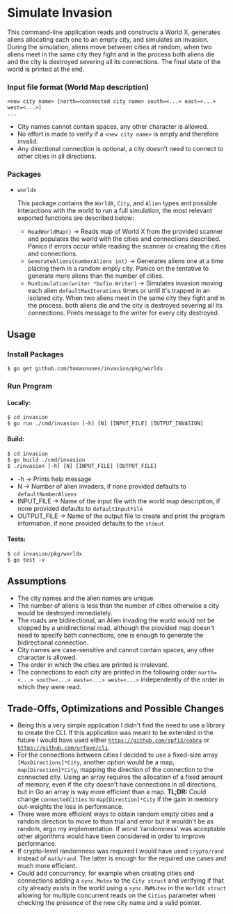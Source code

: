# Simulate Invasion

This command-line application reads and constructs a World X, generates aliens allocating each one to an empty city,
and simulates an invasion. During the simulation, aliens move between cities at random, when two aliens meet in
the same city they fight and in the process both aliens die and the city is destroyed severing all its connections.
The final state of the world is printed at the end.

### Input file format (World Map description)

```text
<new city name> [north=<connected city name> south=<...> east=<...> west=<...>]
...
```

- City names cannot contain spaces, any other character is allowed.
- No effort is made to verify if a `<new city name>` is empty and therefore invalid.
- Any directional connection is optional, a city doesn't need to connect to other cities in all directions.

### Packages

- `worldx`

    This package contains the `WorldX`, `City`, and `Alien` types and possible interactions with the world to run
    a full simulation, the most relevant exported functions are described below:
    - `ReadWorldMap()` → Reads map of World X from the provided scanner and populates the world with the cities and
    connections described. Panics if errors occur while reading the scanner or creating the cities and connections.
    - `GenerateAliens(numberAliens int)` → Generates aliens one at a time placing them in a random empty city.
    Panics on the tentative to generate more aliens than the number of cities.
    - `RunSimulation(writer *bufio.Writer)` → Simulates invasion moving each alien `defaultMaxIterations` times 
    or until it's trapped in an isolated city. When two aliens meet in the same city they fight and in the process,
    both aliens die and the city is destroyed severing all its connections.
    Prints message to the writer for every city destroyed. 

## Usage

### Install Packages

```shell script
$ go get github.com/tomasnunes/invasion/pkg/worldx
```

### Run Program
#### Locally:
```shell script
$ cd invasion
$ go run ./cmd/invasion [-h] [N] [INPUT_FILE] [OUTPUT_INVASION]
```

#### Build:
```shell script
$ cd invasion
$ go build ./cmd/invasion
$ ./invasion [-h] [N] [INPUT_FILE] [OUTPUT_FILE]
```

- -h          → Prints help message
- N           → Number of alien invaders, if none provided defaults to `defaultNumberAliens`
- INPUT_FILE  → Name of the input file with the world map description, if none provided defaults to `defaultInputFile`
- OUTPUT_FILE → Name of the output file to create and print the program information,
if none provided defaults to the `stdout`

#### Tests:
```shell script
$ cd invasion/pkg/worldx
$ go test -v
```

## Assumptions

- The city names and the alien names are unique.
- The number of aliens is less than the number of cities otherwise a city would be destroyed immediately.
- The roads are bidirectional, an Alien invading the world would not be stopped by a unidirectional road, although
the provided map doesn't need to specify both connections, one is enough to generate the bidirectional connection.
- City names are case-sensitive and cannot contain spaces, any other character is allowed.
- The order in which the cities are printed is irrelevant.
- The connections to each city are printed in the following order `north=<...> south=<...> east=<...> west=<...>`
independently of the order in which they were read.

## Trade-Offs, Optimizations and Possible Changes

- Being this a very simple application I didn't find the need to use a library to create the CLI.
If this application was meant to be extended in the future I would have used either 
[`https://github.com/spf13/cobra`](https://github.com/spf13/cobra) or
[`https://github.com/urfave/cli`](https://github.com/urfave/cli).
- For the connections between cities I decided to use a fixed-size array `[MaxDirections]*City`,
another option would be a map, `map[Direction]*City`, mapping the direction of the connection
to the connected city. Using an array requires the allocation of a fixed amount of memory, even if 
the city doesn't have connections in all directions, but in Go an array is way more efficient than a map.
**TL;DR:** Could change `connectedCities` to `map[Direction]*City` if the gain in memory out-weights
the loss in performance.
- There were more efficient ways to obtain random empty cities and a random direction to move to than trial and
error but it wouldn't be as random, ergo my implementation. If worst 'randomness' was acceptable other algorithms
would have been considered in order to improve performance.
- If crypto-level randomness was required I would have used `crypto/rand` instead of `math/rand`.
The latter is enough for the required use cases and much more efficient.
- Could add concurrency, for example when creating cities and connections adding a `sync.Mutex` to the
`City struct` and verifying if that city already exists in the world using a `sync.RWMutex` in the `WorldX struct`
allowing for multiple concurrent reads on the `Cities` parameter when checking the presence of the new city name and
a valid pointer.
